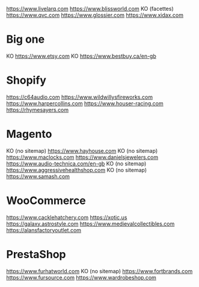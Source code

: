 https://www.livelarq.com
https://www.blissworld.com
KO (facettes) https://www.qvc.com
https://www.glossier.com
https://www.xidax.com

# Big one

KO https://www.etsy.com
KO https://www.bestbuy.ca/en-gb

# Shopify

https://c64audio.com
https://www.wildwillysfireworks.com
https://www.harpercollins.com
https://www.houser-racing.com
https://rhymesayers.com

# Magento

KO (no sitemap) https://www.hayhouse.com
KO (no sitemap) https://www.maclocks.com
https://www.danielsjewelers.com
https://www.audio-technica.com/en-gb
KO (no sitemap) https://www.aggressivehealthshop.com
KO (no sitemap) https://www.samash.com

# WooCommerce

https://www.cacklehatchery.com
https://xotic.us
https://galaxy.astrostyle.com
https://www.medievalcollectibles.com
https://alansfactoryoutlet.com

# PrestaShop

https://www.furhatworld.com
KO (no sitemap) https://www.fortbrands.com
https://www.fursource.com
https://www.wardrobeshop.com
